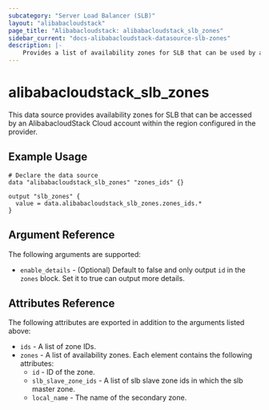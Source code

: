 ```yaml
---
subcategory: "Server Load Balancer (SLB)"
layout: "alibabacloudstack"
page_title: "Alibabacloudstack: alibabacloudstack_slb_zones"
sidebar_current: "docs-alibabacloudstack-datasource-slb-zones"
description: |-
    Provides a list of availability zones for SLB that can be used by an AlibabacloudStack Cloud account.
---
```


# alibabacloudstack_slb_zones

This data source provides availability zones for SLB that can be accessed by an AlibabacloudStack Cloud account within the region configured in the provider.


## Example Usage

```
# Declare the data source
data "alibabacloudstack_slb_zones" "zones_ids" {}

output "slb_zones" {
  value = data.alibabacloudstack_slb_zones.zones_ids.*
}
```

## Argument Reference

The following arguments are supported:

* `enable_details` - (Optional) Default to false and only output `id` in the `zones` block. Set it to true can output more details.

## Attributes Reference

The following attributes are exported in addition to the arguments listed above:

* `ids` - A list of zone IDs.
* `zones` - A list of availability zones. Each element contains the following attributes:
  * `id` - ID of the zone.
  * `slb_slave_zone_ids` - A list of slb slave zone ids in which the slb master zone.
  * `local_name` - The name of the secondary zone.
